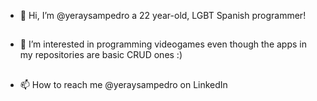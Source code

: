 - 👋 Hi, I’m @yeraysampedro a 22 year-old, LGBT Spanish programmer!
##
- 👀 I’m interested in programming videogames even though the apps in my repositories are basic CRUD ones :)
##
- 📫 How to reach me @yeraysampedro on  LinkedIn

